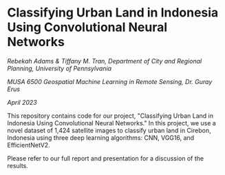 # Classifying Urban Land in Indonesia Using Convolutional Neural Networks 

_Rebekah Adams & Tiffany M. Tran, Department of City and Regional Planning, University of Pennsylvania_

_MUSA 6500 Geospatial Machine Learning in Remote Sensing, Dr. Guray Erus_

_April 2023_


This repository contains code for our project, "Classifying Urban Land in Indonesia Using Convolutional Neural Networks." In this project, we use a novel dataset of 1,424 satellite images to classify urban land in Cirebon, Indonesia using three deep learning algorithms: CNN, VGG16, and EfficientNetV2.

Please refer to our full report and presentation for a discussion of the results.

